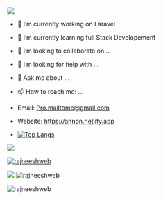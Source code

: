 <img src="https://github-readme-stats.vercel.app/api?username=rajneeshweb&amp;show_icons=true&amp;include_all_commits=false&amp;count_private=true&amp;line_height=30&amp;theme=chartreuse-dark&amp;">

- 🔭 I’m currently working on Laravel
- 🌱 I’m currently learning full Stack Developement
- 👯 I’m looking to collaborate on ...
- 🤔 I’m looking for help with ...
- 💬 Ask me about ...
- 📫 How to reach me: ...
- Email: Pro.mailtome@gmail.com
- Website: https://annon.netlify.app

- [![Top Langs](https://github-readme-stats.vercel.app/api/top-langs/?username=rajneeshweb&layout=compact&langs_count=10)](https://github.com/rajneeshweb/github-readme-stats)

<img src="https://github-readme-stats.vercel.app/api?/top-langs/?username=rajneeshweb&amp;layout=compact&amp;langs_count=10&amp;">

<p align="left"> <a href="https://github.com/ryo-ma/github-profile-trophy"><img src="https://github-profile-trophy.vercel.app/?username=rajneeshweb" alt="rajneeshweb" /></a> </p>


<img src="https://github-readme-stats.vercel.app/api?username=rajneeshweb&amp;show_icons=true&amp;include_all_commits=true&amp;count_private=true&amp;line_height=24&amp;theme=radical&amp;">
 
 
<img src="https://github-readme-streak-stats.herokuapp.com/?user=rajneeshweb&amp;theme=radical&amp;" alt="rajneeshweb" />


<p align="left"> <img src="https://komarev.com/ghpvc/?username=rajneeshweb&label=Profile%20views&color=fc3503&style=plastic" alt="rajneeshweb" /> </p>
